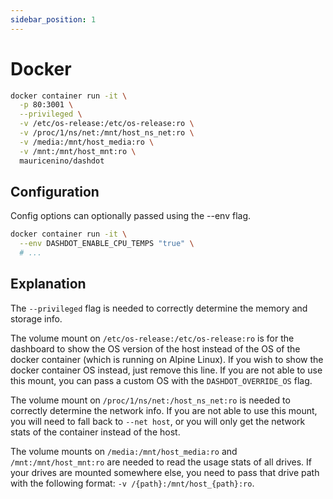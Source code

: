 ```yaml
---
sidebar_position: 1
---
```


# Docker

```bash
docker container run -it \
  -p 80:3001 \
  --privileged \
  -v /etc/os-release:/etc/os-release:ro \
  -v /proc/1/ns/net:/mnt/host_ns_net:ro \
  -v /media:/mnt/host_media:ro \
  -v /mnt:/mnt/host_mnt:ro \
  mauricenino/dashdot
```

## Configuration

Config options can optionally passed using the --env flag.

```bash
docker container run -it \
  --env DASHDOT_ENABLE_CPU_TEMPS "true" \
  # ...
```

## Explanation

The `--privileged` flag is needed to correctly determine the memory and storage info.

The volume mount on `/etc/os-release:/etc/os-release:ro` is for the
dashboard to show the OS version of the host instead of the OS of the docker
container (which is running on Alpine Linux). If you wish to show the docker
container OS instead, just remove this line. If you are not able to use this
mount, you can pass a custom OS with the `DASHDOT_OVERRIDE_OS` flag.

The volume mount on `/proc/1/ns/net:/host_ns_net:ro` is needed to
correctly determine the network info. If you are not able to use this mount,
you will need to fall back to `--net host`, or you will only get the network
stats of the container instead of the host.

The volume mounts on `/media:/mnt/host_media:ro` and `/mnt:/mnt/host_mnt:ro`
are needed to read the usage stats of all drives. If your drives are mounted somewhere
else, you need to pass that drive path with the following format: `-v /{path}:/mnt/host_{path}:ro`.
